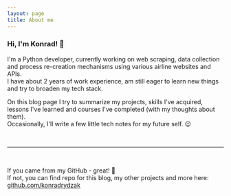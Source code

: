 ```yaml
---
layout: page
title: About me
---
```


### Hi, I'm Konrad! 👋

I'm a Python developer, currently working on web scraping, data collection and process re-creation mechanisms using various airline websites and APIs.  
I have about 2 years of work experience, am still eager to learn new things and try to broaden my tech stack.  

On this blog page I try to summarize my projects, skills I've acquired, lessons I've learned and courses I've completed (with my thoughts about them).  
Occasionally, I'll write a few little tech notes for my future self. 😉

<br/>

---

<br/>

If you came from my GitHub - great! 🎉  
If not, you can find repo for this blog, my other projects and more here:  
[github.com/konradrydzak](https://github.com/konradrydzak)  
